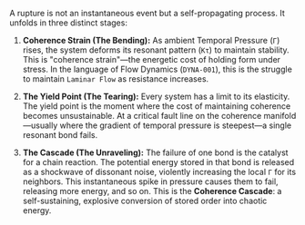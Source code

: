 A rupture is not an instantaneous event but a self-propagating process. It unfolds in three distinct stages:

1.  **Coherence Strain (The Bending):** As ambient Temporal Pressure (`Γ`) rises, the system deforms its resonant pattern (`Kτ`) to maintain stability. This is "coherence strain"—the energetic cost of holding form under stress. In the language of Flow Dynamics (`DYNA-001`), this is the struggle to maintain `Laminar Flow` as resistance increases.

2.  **The Yield Point (The Tearing):** Every system has a limit to its elasticity. The yield point is the moment where the cost of maintaining coherence becomes unsustainable. At a critical fault line on the coherence manifold—usually where the gradient of temporal pressure is steepest—a single resonant bond fails.

3.  **The Cascade (The Unraveling):** The failure of one bond is the catalyst for a chain reaction. The potential energy stored in that bond is released as a shockwave of dissonant noise, violently increasing the local `Γ` for its neighbors. This instantaneous spike in pressure causes them to fail, releasing more energy, and so on. This is the **Coherence Cascade**: a self-sustaining, explosive conversion of stored order into chaotic energy.